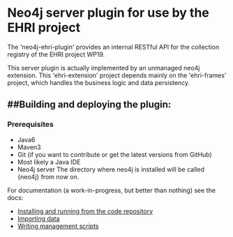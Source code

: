 # Neo4j server plugin for use by the EHRI project

The 'neo4j-ehri-plugin' provides an internal RESTful API
for the collection registry of the EHRI project WP19. 

This server plugin is actually implemented by an unmanaged neo4j extension. 
This 'ehri-extension' project depends mainly on the 'ehri-frames' project, 
which handles the business logic and data persistency. 

##Building and deploying the plugin:
----------------------------------
  
### Prerequisites 
* Java6
* Maven3
* Git (if you want to contribute or get the latest versions from GitHub)
* Most likely a Java IDE
* Neo4j server
    The directory where neo4j is installed will be called {neo4j} from now on. 
      
For documentation (a work-in-progress, but better than nothing) see the docs:

* [Installing and running from the code repository](docs/INSTALL.md)
* [Importing data](docs/IMPORT.md)
* [Writing management scripts](docs/SCRIPTING.md)